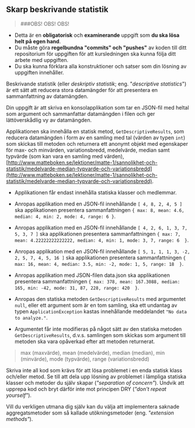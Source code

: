 ## Skarp beskrivande statistik

>###OBS! OBS! OBS!
- Detta är en __obligatorisk__ och __examinerande__ uppgift som __du ska lösa helt på egen hand__.
- Du måste göra __regelbundna "commits" och "pushes"__ av koden till ditt repositorium för uppgiften för att kursledningen ska kunna följa ditt arbete med uppgiften.
- Du ska kunna förklara alla konstruktioner och satser som din lösning av uppgiften innehåller.  

Beskrivande statistik (eller _deskriptiv statistik_; eng. "_descriptive statistics_") är ett sätt att reducera stora datamängder för att presentera en sammanfattning av datamängden.

Din uppgift är att skriva en konsolapplikation som tar en JSON-fil med heltal som argument och sammanfattar datamängden i filen och ger lättöverskådlig vy av datamängden.

Applikationen ska innehålla en statisk metod, `GetDescriptiveResults`, som reducera datamängden i form av en samling med tal (värden av typen `int`) som skickas till metoden och returnera ett anonymt objekt med egenskaper för max- och minvärden, variationsbredd, medelvärde, median samt typvärde (som kan vara en samling med värden), [http://www.matteboken.se/lektioner/matte-1/sannolikhet-och-statistik/medelvarde-median-typvarde-och-variationsbredd](http://www.matteboken.se/lektioner/matte-1/sannolikhet-och-statistik/medelvarde-median-typvarde-och-variationsbredd).

- Applikationen får endast innehålla statiska klasser och medlemmar.

- Anropas applikation med en JSON-fil innehållande `[ 4, 8, 2, 4, 5 ]` ska applikationen presentera sammanfattningen `{ max: 8, mean: 4.6, median: 4, min: 2, mode: 4, range: 6 }`.

- Anropas applikation med en JSON-fil innehållande `[ 4, 2, 6, 1, 3, 7, 5, 3, 7 ]` ska applikationen presentera sammanfattningen  `{ max: 7, mean: 4.22222222222222, median: 4, min: 1, mode: 3, 7, range: 6  }`.

- Anropas applikation med en JSON-fil innehållande `[ 5, 1, 1, 1, 3, -2, 2, 5, 7, 4, 5, 16 ]` ska applikationen presentera sammanfattningen  `{ max: 16, mean: 4, median: 3.5, min: -2, mode: 1, 5, range: 18  }`.

- Anropas applikation med JSON-filen data.json ska applikationen presentera sammanfattningen  `{ max: 378, mean: 167.3088, median: 165, min: -42, mode: 31, 87, 228, range: 420  }`.

- Anropas den statiska metoden `GetDescriptiveResults` med argumentet `null`, eller ett argument som är en tom samling, ska ett undantag av typen `ApplicationException` kastas innehållande meddelandet `"No data to analyze."`.

- Argumentet får inte modifieras på något sätt av den statiska metoden `GetDescriptiveResults`, d.v.s. samlingen som skickas som argument till metoden ska vara opåverkad efter att metoden returnerat.  

> max (maxvärde), mean (medelvärde), median (median), min (minvärde), mode (typvärde), range (variationsbredd)

Skriva inte all kod som krävs för att lösa problemet i en enda statisk klass och/eller metod. Se till att dela upp lösning av problemet i lämpliga statiska klasser och metoder du själv skapar (_"separation of concern"_). Undvik att upprepa kod och bryt därför inte mot principen DRY (_"don't repeat yourself"_).

Vill du verkligen utmana dig själv kan du välja att implementera saknade aggregatsmetoder som så kallade utökningsmetoder (eng. _"extension methods"_).
